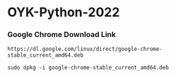 # OYK-Python-2022


### Google Chrome Download Link
```shell
https://dl.google.com/linux/direct/google-chrome-stable_current_amd64.deb

sudo dpkg -i google-chrome-stable_current_amd64.deb
```